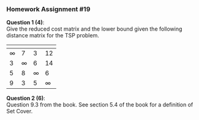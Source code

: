 ### Homework Assignment #19

**Question 1 (4)**:  
Give the reduced cost matrix and the lower bound given the following distance matrix for the TSP problem.

| []() | | | |
| --- | --- | --- | --- |
| $\infty$ | 7 | 3 | 12 |
| 3 | $\infty$ | 6 | 14 |
| 5 | 8 | $\infty$ | 6 |
| 9 | 3 | 5 | $\infty$ |

**Question 2 (6)**:  
Question 9.3 from the book. See section 5.4 of the book for a definition of Set Cover.


